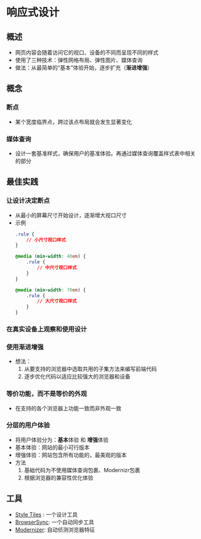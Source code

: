 

# 响应式设计


## 概述
* 网页内容会随着访问它的视口、设备的不同而呈现不同的样式
* 使用了三种技术：弹性网格布局、弹性图片、媒体查询
* 做法：从最简单的“基本”体验开始，逐步扩充（**渐进增强**）

## 概念

### 断点
* 某个宽度临界点，跨过该点布局就会发生显著变化

### 媒体查询
* 设计一套基准样式，确保用户的基准体验。再通过媒体查询覆盖样式表中相关的部分


## 最佳实践

### 让设计决定断点
* 从最小的屏幕尺寸开始设计，逐渐增大视口尺寸
* 示例
	```css
	.rule {
		// 小尺寸视口样式
	}

	@media (min-width: 40em) {
		.rule {
			// 中尺寸视口样式
		}
	}

	@media (min-width: 70em) {
		.rule {
			// 大尺寸视口样式
		}
	}
	```

### 在真实设备上观察和使用设计

### 使用渐进增强
* 想法：
	1. 从要支持的浏览器中选取共用的子集方法来编写前端代码
	1. 逐步优化代码以适应比较强大的浏览器和设备

### 等价功能，而不是等价的外观
* 在支持的各个浏览器上功能一致而非外观一致

### 分层的用户体验
* 将用户体验分为：**基本**体验 和 **增强**体验
* 基本体验：网站的最小可行版本
* 增强体验：网站包含所有功能的，最美观的版本
* 方法
	1. 基础代码为不使用媒体查询包裹、Modernizr包裹
	1. 根据浏览器的兼容性优化体验


## 工具

* [Style Tiles](http://styletil.es/) : 一个设计工具
* [BrowserSync](https://browsersync.io/): 一个自动同步工具
* [Modernizer](https://modernizr.com/): 自动侦测浏览器特征
